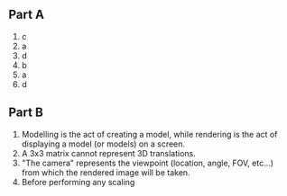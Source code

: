 ## Part A
1. c 
2. a
3. d
4. b
5. a
6. d

## Part B
1. Modelling is the act of creating a model, while rendering is the act of displaying a model (or models) on a screen.
2. A 3x3 matrix cannot represent 3D translations.
3. "The camera" represents the viewpoint (location, angle, FOV, etc...) from which the rendered image will be taken.
4. Before performing any scaling